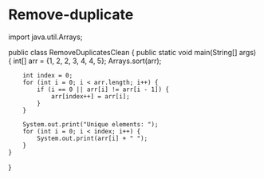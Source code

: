# Remove-duplicate

import java.util.Arrays;

public class RemoveDuplicatesClean {
    public static void main(String[] args) {
        int[] arr = {1, 2, 2, 3, 4, 4, 5};
        Arrays.sort(arr);

        int index = 0;
        for (int i = 0; i < arr.length; i++) {
            if (i == 0 || arr[i] != arr[i - 1]) {
                arr[index++] = arr[i];
            }
        }

        System.out.print("Unique elements: ");
        for (int i = 0; i < index; i++) {
            System.out.print(arr[i] + " ");
        }
    }
}
